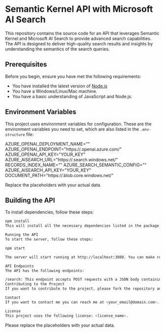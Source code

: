 # Semantic Kernel API with Microsoft AI Search

This repository contains the source code for an API that leverages Semantic Kernel and Microsoft AI Search to provide advanced search capabilities. The API is designed to deliver high-quality search results and insights by understanding the semantics of the search queries.

## Prerequisites

Before you begin, ensure you have met the following requirements:

* You have installed the latest version of [Node.js](https://nodejs.org/en/download/)
* You have a Windows/Linux/Mac machine.
* You have a basic understanding of JavaScript and Node.js.

## Environment Variables

This project uses environment variables for configuration. These are the environment variables you need to set, which are also listed in the `.env-structure` file:

AZURE_OPENAI_DEPLOYMENT_NAME="" AZURE_OPENAI_ENDPOINT="https://.openai.azure.com/" AZURE_OPENAI_API_KEY="YOUR_KEY" AZURE_AISEARCH_URL="https://.search.windows.net/" RECORDS_INDEX_NAME="" AZURE_SEARCH_SEMANTIC_CONFIG="" AZURE_AISEARCH_API_KEY="YOUR_KEY" DOCUMENT_PATH="https://.blob.core.windows.net/"

Replace the placeholders with your actual data.

## Building the API

To install dependencies, follow these steps:

```bash
npm install
This will install all the necessary dependencies listed in the package.json file.

Running the API
To start the server, follow these steps:

npm start

The server will start running at http://localhost:3000. You can make requests to this server using tools like Postman or curl.

API Endpoints
The API has the following endpoints:

/search: This endpoint accepts POST requests with a JSON body containing the search query. It returns a list of search results.
Contributing to the Project
If you want to contribute to the project, please fork the repository and create a pull request. For major changes, please open an issue first to discuss what you would like to change.

Contact
If you want to contact me you can reach me at <your_email@domain.com>.

License
This project uses the following license: <license_name>.

```

Please replace the placeholders with your actual data.

